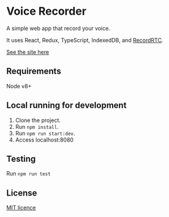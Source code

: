 # Voice Recorder

A simple web app that record your voice.

It uses React, Redux, TypeScript, IndexedDB, and [RecordRTC](http://recordrtc.org/).

[See the site here](https://voice-recorder-190010.appspot.com/)

## Requirements
Node v8+

## Local running for development
1. Clone the project.
2. Run `npm install`.
3. Run `npm run start:dev`.
4. Access localhost:8080

## Testing
Run `npm run test`

## License
[MIT licence](https://www.webrtc-experiment.com/licence/)

